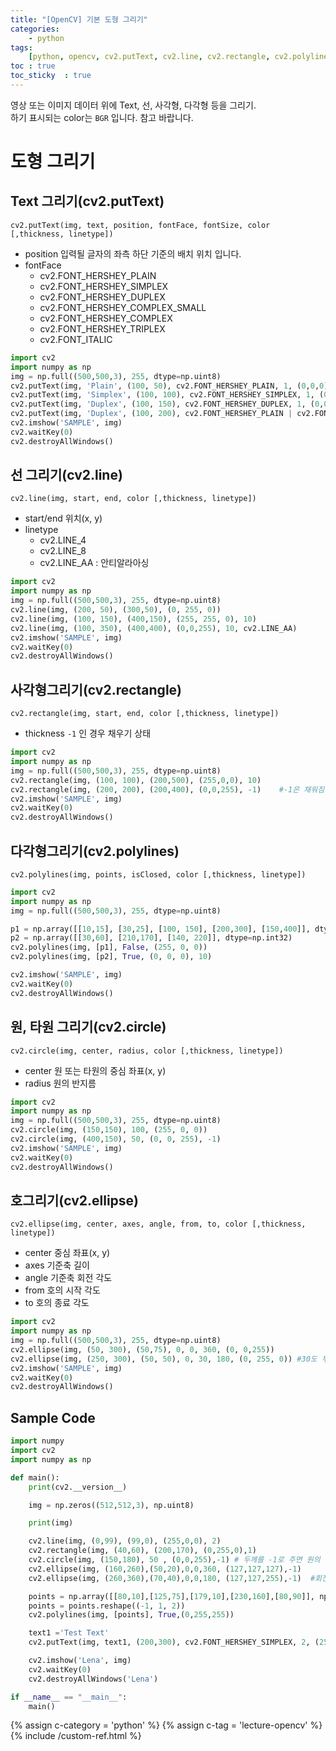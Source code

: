 ```yaml
---
title: "[OpenCV] 기본 도형 그리기"
categories: 
    - python
tags: 
    [python, opencv, cv2.putText, cv2.line, cv2.rectangle, cv2.polylines, cv2.circle ,'lecture-opencv']
toc : true
toc_sticky  : true    
---
```


영상 또는 이미지 데이터 위에 Text, 선, 사각형, 다각형 등을 그리기.    
하기 표시되는 color는 `BGR` 입니다. 참고 바랍니다.   

# 도형 그리기
## Text 그리기(cv2.putText)
`cv2.putText(img, text, position, fontFace, fontSize, color [,thickness, linetype])`
- position 입력될 글자의 좌측 하단 기준의 배치 위치 입니다.
- fontFace   
    - cv2.FONT_HERSHEY_PLAIN   
    - cv2.FONT_HERSHEY_SIMPLEX
    - cv2.FONT_HERSHEY_DUPLEX
    - cv2.FONT_HERSHEY_COMPLEX_SMALL
    - cv2.FONT_HERSHEY_COMPLEX
    - cv2.FONT_HERSHEY_TRIPLEX
    - cv2.FONT_ITALIC

```python
import cv2
import numpy as np
img = np.full((500,500,3), 255, dtype=np.uint8)
cv2.putText(img, 'Plain', (100, 50), cv2.FONT_HERSHEY_PLAIN, 1, (0,0,0))
cv2.putText(img, 'Simplex', (100, 100), cv2.FONT_HERSHEY_SIMPLEX, 1, (0,0,0))
cv2.putText(img, 'Duplex', (100, 150), cv2.FONT_HERSHEY_DUPLEX, 1, (0,0,0))
cv2.putText(img, 'Duplex', (100, 200), cv2.FONT_HERSHEY_PLAIN | cv2.FONT_ITALIC, 2, (0,255,255))
cv2.imshow('SAMPLE', img)
cv2.waitKey(0)
cv2.destroyAllWindows()
```


## 선 그리기(cv2.line)
`cv2.line(img, start, end, color [,thickness, linetype])`
- start/end 위치(x, y)
- linetype
    - cv2.LINE_4 
    - cv2.LINE_8
    - cv2.LINE_AA : 안티알라아싱

```python
import cv2
import numpy as np
img = np.full((500,500,3), 255, dtype=np.uint8)
cv2.line(img, (200, 50), (300,50), (0, 255, 0))
cv2.line(img, (100, 150), (400,150), (255, 255, 0), 10)
cv2.line(img, (100, 350), (400,400), (0,0,255), 10, cv2.LINE_AA)
cv2.imshow('SAMPLE', img)
cv2.waitKey(0)
cv2.destroyAllWindows()
```


## 사각형그리기(cv2.rectangle)
`cv2.rectangle(img, start, end, color [,thickness, linetype])`
- thickness `-1` 인 경우 채우기 상태    

```python
import cv2
import numpy as np
img = np.full((500,500,3), 255, dtype=np.uint8)
cv2.rectangle(img, (100, 100), (200,500), (255,0,0), 10)
cv2.rectangle(img, (200, 200), (200,400), (0,0,255), -1)    #-1은 채워짐
cv2.imshow('SAMPLE', img)
cv2.waitKey(0)
cv2.destroyAllWindows()
```


## 다각형그리기(cv2.polylines)
`cv2.polylines(img, points, isClosed, color [,thickness, linetype])`
```python
import cv2
import numpy as np
img = np.full((500,500,3), 255, dtype=np.uint8)

p1 = np.array([[10,15], [30,25], [100, 150], [200,300], [150,400]], dtype=np.int32)
p2 = np.array([[30,60], [210,170], [140, 220]], dtype=np.int32)
cv2.polylines(img, [p1], False, (255, 0, 0))
cv2.polylines(img, [p2], True, (0, 0, 0), 10)

cv2.imshow('SAMPLE', img)
cv2.waitKey(0)
cv2.destroyAllWindows()
```


## 원, 타원 그리기(cv2.circle)
`cv2.circle(img, center, radius, color [,thickness, linetype])`
- center 원 또는 타원의 중심 좌표(x, y)
- radius 원의 반지름    

```python
import cv2
import numpy as np
img = np.full((500,500,3), 255, dtype=np.uint8)
cv2.circle(img, (150,150), 100, (255, 0, 0))
cv2.circle(img, (400,150), 50, (0, 0, 255), -1)
cv2.imshow('SAMPLE', img)
cv2.waitKey(0)
cv2.destroyAllWindows()
```


## 호그리기(cv2.ellipse)
`cv2.ellipse(img, center, axes, angle, from, to, color [,thickness, linetype])`
- center 중심 좌표(x, y)
- axes 기준축 길이
- angle 기준축 회전 각도
- from 호의 시작 각도
- to 호의 종료 각도    

```python
import cv2
import numpy as np
img = np.full((500,500,3), 255, dtype=np.uint8)
cv2.ellipse(img, (50, 300), (50,75), 0, 0, 360, (0, 0,255))
cv2.ellipse(img, (250, 300), (50, 50), 0, 30, 180, (0, 255, 0)) #30도 부터 180도까지 호를 그림
cv2.imshow('SAMPLE', img)
cv2.waitKey(0)
cv2.destroyAllWindows()
```

## Sample Code
```python
import numpy
import cv2
import numpy as np

def main():
    print(cv2.__version__)

    img = np.zeros((512,512,3), np.uint8)

    print(img)

    cv2.line(img, (0,99), (99,0), (255,0,0), 2)     
    cv2.rectangle(img, (40,60), (200,170), (0,255,0),1) 
    cv2.circle(img, (150,180), 50 , (0,0,255),-1) # 두께를 -1로 주면 원의 색이 모두 채워짐
    cv2.ellipse(img, (160,260),(50,20),0,0,360, (127,127,127),-1)
    cv2.ellipse(img, (260,360),(70,40),0,0,180, (127,127,255),-1)  #회전

    points = np.array([[80,10],[125,75],[179,10],[230,160],[80,90]], np.int32)
    points = points.reshape((-1, 1, 2))
    cv2.polylines(img, [points], True,(0,255,255))

    text1 ='Test Text'
    cv2.putText(img, text1, (200,300), cv2.FONT_HERSHEY_SIMPLEX, 2, (255,255,0))

    cv2.imshow('Lena', img)    
    cv2.waitKey(0)
    cv2.destroyAllWindows('Lena')

if __name__ == "__main__":
    main()  
```


{% assign c-category = 'python' %}
{% assign c-tag = 'lecture-opencv' %}
{% include /custom-ref.html %}